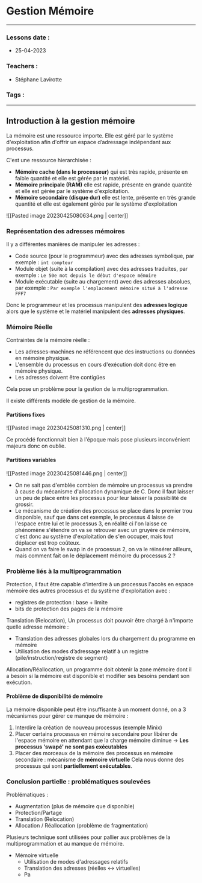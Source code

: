 # Gestion Mémoire
---
### Lessons date :
- 25-04-2023

### Teachers :
- Stéphane Lavirotte

### Tags :


---

## Introduction à la gestion mémoire

La mémoire est une ressource importe.
Elle est géré par le système d'exploitation afin d'offrir un espace d’adressage indépendant aux processus.

C'est une ressource hierarchisée :
- **Mémoire cache (dans le processeur)** qui est très rapide, présente en faible quantité et elle est gérée par le matériel.
- **Mémoire principale (RAM)** elle est rapide, présente en grande quantité et elle est gérée par le système d'exploitation.
- **Mémoire secondaire (disque dur)** elle est lente, présente en très grande quantité et elle est également gérée par le système d'exploitation

![[Pasted image 20230425080634.png | center]]

### Représentation des adresses mémoires

Il y a différentes manières de manipuler les adresses :
- Code source (pour le programmeur) avec des adresses symbolique, par exemple : `int compteur`
- Module objet (suite à la compilation) avec des adresses traduites, par exemple : `Le 50e mot depuis le début d'espace mémoire`
- Module exécutable (suite au chargement) avec des adresses absolues, par exemple : `Par exemple l'emplacement mémoire situé à l'adresse FFF7`

Donc le programmeur et les processus manipulent des **adresses logique** alors que le système et le matériel manipulent des **adresses physiques**.

### Mémoire Réelle

Contraintes de la mémoire réelle :
- Les adresses-machines ne référencent que des instructions ou données en mémoire physique.
- L'ensemble du processus en cours d'exécution doit donc être en mémoire physique.
- Les adresses doivent être contigües

Cela pose un problème pour la gestion de la multiprogrammation.

Il existe différents modèle de gestion de la mémoire.

#### Partitions fixes

![[Pasted image 20230425081310.png | center]]

Ce procédé fonctionnait bien à l'époque mais pose plusieurs inconvénient majeurs donc on oublie.

#### Partitions variables

![[Pasted image 20230425081446.png | center]]

- On ne sait pas d'emblée combien de mémoire un processus va prendre à cause du mécanisme d'allocation dynamique de C. Donc il faut laisser un peu de place entre les processus pour leur laisser la possibilité de grossir.
- Le mécanisme de création des processus se place dans le premier trou disponible, sauf que dans cet exemple, le processus 4 laisse de l'espace entre lui et le processus 3, en réalité ci l'on laisse ce phénomène s'étendre on va se retrouver avec un gruyère de mémoire, c'est donc au système d'exploitation de s'en occuper, mais tout déplacer est trop coûteux.
- Quand on va faire le swap in  de processus 2, on va le réinsérer ailleurs, mais comment fait on le déplacement mémoire du processus 2 ?

### Problème liés à la multiprogrammation

Protection, il faut être capable d'interdire à un processus l'accès en espace mémoire des autres processus et du système d'exploitation  avec :
- registres de protection : base + limite
- bits de protection des pages de la mémoire

Translation (Relocation), Un processus doit pouvoir être chargé à n'importe quelle adresse mémoire :
- Translation des adresses globales lors du chargement du programme en mémoire
- Utilisation des modes d’adressage relatif à un registre  (pile/instruction/registre de segment)

Allocation/Réallocation, un programme doit obtenir la zone mémoire dont il a besoin si la mémoire est disponible et modifier ses besoins pendant son exécution.

#### Problème de disponibilité de mémoire

La mémoire disponible peut être insuffisante à un moment donné, on a 3 mécanismes pour gérer ce manque de mémoire :
1. Interdire la création de nouveau processus (exemple Minix)
2. Placer certains processus en mémoire secondaire pour libérer de l'espace mémoire en attendant que la charge mémoire diminue -> **Les processus 'swapé' ne sont pas exécutables**
3. Placer des morceaux de la mémoire des processus en mémoire secondaire : mécanisme de **mémoire virtuelle**
    Cela nous donne des processus qui sont **partiellement exécutables**.

### Conclusion partielle : problématiques soulevées

Problématiques :
- Augmentation (plus de mémoire que disponible)
- Protection/Partage
- Translation (Relocation)
- Allocation / Réallocation (problème de fragmentation)

Plusieurs technique sont utilisées pour pallier aux problèmes de la multiprogrammation et au manque de mémoire.
- Mémoire virtuelle
	- Utilisation de modes d'adressages relatifs
	- Translation des adresses (réelles <-> virtuelles)
	- Pa